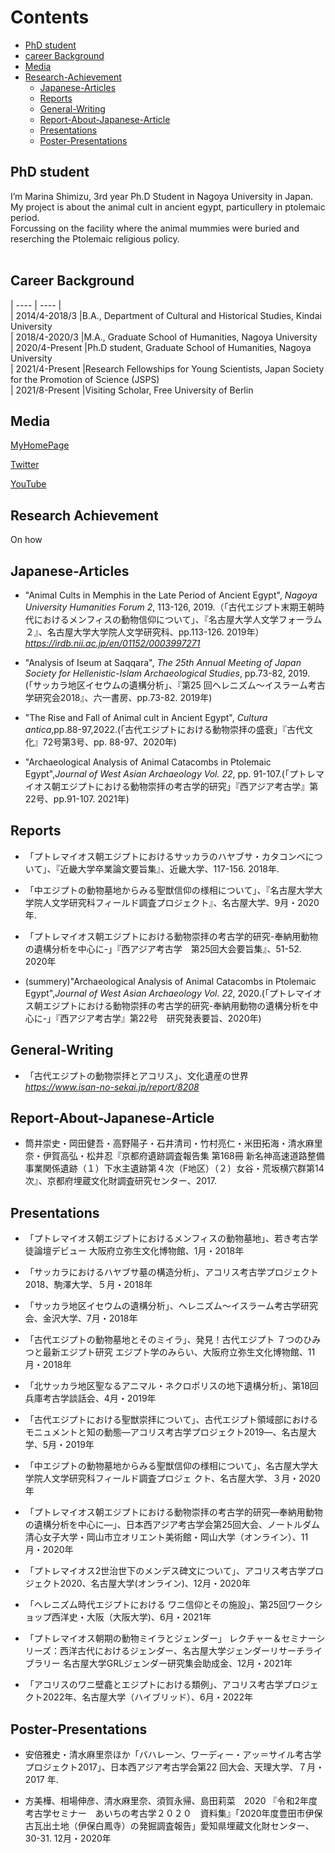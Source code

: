 # Contents
- [PhD student](#PhD-student) 
- [career Background](#career-Background)
- [Media](#Media)
- [Research-Achievement](#Research-Achievement)
  - [Japanese-Articles](#Japanese-Articles)
  - [Reports](#Reports)
  - [General-Writing](#General-Writing)
  - [Report-About-Japanese-Article](#Report-About-Japanese-Article)
  - [Presentations](#Presentations)
  - [Poster-Presentations](#Poster-Presentations)

<h2 id=(#PhD-student)>PhD student</h2

I’m Marina Shimizu, 3rd year Ph.D Student in Nagoya University in Japan.<br>
My project is about the animal cult in ancient egypt, particullery in ptolemaic period.<br>
Forcussing on the facility where the animal mummies were buried and reserching the Ptolemaic religious policy.<br>
<br>

<h2 id=(#career-Background)>Career Background</h2

| ---- | ---- |<br>
| 2014/4-2018/3  |B.A., Department of Cultural and Historical Studies, Kindai University<br>
| 2018/4-2020/3  |M.A., Graduate School of Humanities, Nagoya University<br>
| 2020/4-Present |Ph.D student, Graduate School of Humanities, Nagoya University<br>
| 2021/4-Present |Research Fellowships for Young Scientists, Japan Society for the Promotion of Science (JSPS)<br>
| 2021/8-Present |Visiting Scholar, Free University of Berlin<br>

<h2 id="Media">Media</h2
  
[MyHomePage](https://researchmap.jp/13ypt)<br>

[Twitter](https://twitter.com/13ypt)<br>

[YouTube](https://www.youtube.com/channel/UCdB2b2qy6kFGZiXbFsS4QNw)<br>

<h2 id=(#Research-Achievement)>Research Achievement</h2
# English article
* *”Crocodile Worship: Cultic Niches for Crocodile Mummies in Local Temples”, *Preliminary Report Akoris 2020*, Kawanishi. H., Tsujimura. S. and Hanasaka. T.(eds.), Akoris Archaeological Project.
  
# On how
## Japanese-Articles
* "Animal Cults in Memphis in the Late Period of Ancient Egypt", *Nagoya University Humanities Forum 2*, 113-126, 2019.（「古代エジプト末期王朝時代におけるメンフィスの動物信仰について」、『名古屋大学人文学フォーラム２』、名古屋大学大学院人文学研究科、pp.113-126. 2019年）
　*https://irdb.nii.ac.jp/en/01152/0003997271*
  
* "Analysis of Iseum at Saqqara", *The 25th Annual Meeting of Japan Society for Hellenistic-Islam Archaeological Studies*, pp.73-82, 2019.(「サッカラ地区イセウムの遺構分析」、『第25 回ヘレニズム～イスラーム考古学研究会2018』、六一書房、pp.73-82. 2019年)

* "The Rise and Fall of Animal cult in Ancient Egypt", *Cultura antica*,pp.88-97,2022.(「古代エジプトにおける動物崇拝の盛衰」『古代文化』72号第3号、pp. 88-97、2020年)

* "Archaeological Analysis of Animal Catacombs in Ptolemaic Egypt",*Journal of West Asian Archaeology Vol. 22*, pp. 91-107.(「プトレマイオス朝エジプトにおける動物崇拝の考古学的研究」『西アジア考古学』第22号、pp.91-107. 2021年)


## Reports
* 「プトレマイオス朝エジプトにおけるサッカラのハヤブサ・カタコンベについて」、『近畿大学卒業論文要旨集』、近畿大学、117-156. 2018年.

* 「中エジプトの動物墓地からみる聖獣信仰の様相について」、『名古屋大学大学院人文学研究科フィールド調査プロジェクト』、名古屋大学、9月・2020年.
  
* 「プトレマイオス朝エジプトにおける動物崇拝の考古学的研究-奉納用動物の遺構分析を中心に-」『西アジア考古学　第25回大会要旨集』、51-52. 2020年
　
* (summery)"Archaeological Analysis of Animal Catacombs in Ptolemaic Egypt",*Journal of West Asian Archaeology Vol. 22*, 2020.(「プトレマイオス朝エジプトにおける動物崇拝の考古学的研究-奉納用動物の遺構分析を中心に-」『西アジア考古学』第22号　研究発表要旨、2020年)

## General-Writing
* 「古代エジプトの動物崇拝とアコリス」、文化遺産の世界
　*https://www.isan-no-sekai.jp/report/8208*

## Report-About-Japanese-Article
* 筒井崇史・岡田健吾・高野陽子・石井清司・竹村亮仁・米田拓海・清水麻里奈・伊賀高弘・松井忍『京都府遺跡調査報告集 第168冊 新名神高速道路整備事業関係遺跡（１）下水主遺跡第４次（F地区）（２）女谷・荒坂横穴群第14次』、京都府埋蔵文化財調査研究センター、2017.
  
## Presentations
* 「プトレマイオス朝エジプトにおけるメンフィスの動物墓地」、若き考古学徒論壇デビュー 大阪府立弥生文化博物館、1月・2018年

* 「サッカラにおけるハヤブサ墓の構造分析」、アコリス考古学プロジェクト2018、駒澤大学、５月・2018年

* 「サッカラ地区イセウムの遺構分析」、ヘレニズム～イスラーム考古学研究会、金沢大学、7月・2018年

* 「古代エジプトの動物墓地とそのミイラ」、発見！古代エジプト ７つのひみつと最新エジプト研究 エジプト学のみらい、大阪府立弥生文化博物館、11月・2018年

* 「北サッカラ地区聖なるアニマル・ネクロポリスの地下遺構分析」、第18回兵庫考古学談話会、4月・2019年

* 「古代エジプトにおける聖獣崇拝について」、古代エジプト領域部におけるモニュメントと知の動態―アコリス考古学プロジェクト2019―、名古屋大学、5月・2019年

* 「中エジプトの動物墓地からみる聖獣信仰の様相について」、名古屋大学大学院人文学研究科フィールド調査プロジェ クト、名古屋大学、３月・2020 年

* 「プトレマイオス朝エジプトにおける動物崇拝の考古学的研究―奉納用動物の遺構分析を中心に―」、日本西アジア考古学会第25回大会、ノートルダム清心女子大学・岡山市立オリエント美術館・岡山大学（オンライン）、11月・2020年

* 「プトレマイオス2世治世下のメンデス碑文について」、アコリス考古学プロジェクト2020、名古屋大学(オンライン)、12月・2020年

* 「ヘレニズム時代エジプトにおける ワニ信仰とその施設」、第25回ワークショップ西洋史・大阪（大阪大学)、6月・2021年

* 「プトレマイオス朝期の動物ミイラとジェンダー」 レクチャー＆セミナーシリーズ：西洋古代におけるジェンダー、名古屋大学ジェンダーリサーチライブラリー 名古屋大学GRLジェンダー研究集会助成金、12月・2021年

* 「アコリスのワニ壁龕とエジプトにおける類例」、アコリス考古学プロジェクト2022年、名古屋大学（ハイブリッド）、6月・2022年
  

## Poster-Presentations
* 安倍雅史・清水麻里奈ほか「バハレーン、ワーディー・アッ＝サイル考古学プロジェクト2017」、日本西アジア考古学会第22 回大会、天理大学、７月・2017 年. 

* 方美樺、相場伸彦、清水麻里奈、須賀永帰、島田莉菜　2020 『令和2年度考古学セミナー　あいちの考古学２０２０　資料集』「2020年度豊田市伊保古瓦出土地（伊保白鳳寺）の発掘調査報告」愛知県埋蔵文化財センター、30-31. 12月・2020年

